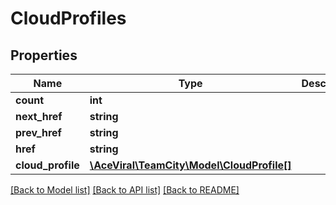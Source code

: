 # CloudProfiles

## Properties
Name | Type | Description | Notes
------------ | ------------- | ------------- | -------------
**count** | **int** |  | [optional] 
**next_href** | **string** |  | [optional] 
**prev_href** | **string** |  | [optional] 
**href** | **string** |  | [optional] 
**cloud_profile** | [**\AceViral\TeamCity\Model\CloudProfile[]**](CloudProfile.md) |  | [optional] 

[[Back to Model list]](../README.md#documentation-for-models) [[Back to API list]](../README.md#documentation-for-api-endpoints) [[Back to README]](../README.md)


